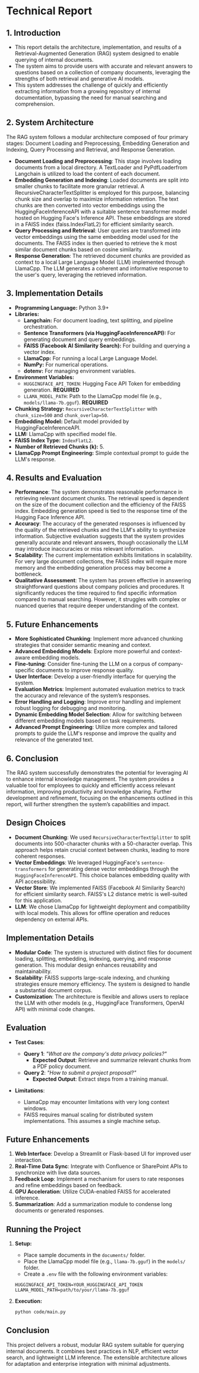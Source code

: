 # Technical Report

## 1. Introduction

* This report details the architecture, implementation, and results of a Retrieval-Augmented Generation (RAG) system designed to enable querying of internal documents.
* The system aims to provide users with accurate and relevant answers to questions based on a collection of company documents, leveraging the strengths of both retrieval and generative AI models.
* This system addresses the challenge of quickly and efficiently extracting information from a growing repository of internal documentation, bypassing the need for manual searching and comprehension.

## 2. System Architecture

The RAG system follows a modular architecture composed of four primary stages: Document Loading and Preprocessing, Embedding Generation and Indexing, Query Processing and Retrieval, and Response Generation.

*   **Document Loading and Preprocessing**: This stage involves loading documents from a local directory. A TextLoader and PyPdfLoaderfrom Langchain is utilized to load the content of each document.
*   **Embedding Generation and Indexing**: Loaded documents are split into smaller chunks to facilitate more granular retrieval. A RecursiveCharacterTextSplitter is employed for this purpose, balancing chunk size and overlap to maximize information retention. The text chunks are then converted into vector embeddings using the HuggingFaceInferenceAPI with a suitable sentence transformer model hosted on Hugging Face's Inference API. These embeddings are stored in a FAISS index (faiss.IndexFlatL2) for efficient similarity search.
*   **Query Processing and Retrieval**: User queries are transformed into vector embeddings using the same embedding model used for the documents. The FAISS index is then queried to retrieve the k most similar document chunks based on cosine similarity.
*   **Response Generation**: The retrieved document chunks are provided as context to a local Large Language Model (LLM) implemented through LlamaCpp. The LLM generates a coherent and informative response to the user's query, leveraging the retrieved information.

## 3. Implementation Details

*   **Programming Language:** Python 3.9+
*   **Libraries:**
    *   **Langchain:** For document loading, text splitting, and pipeline orchestration.
    *   **Sentence Transformers (via HuggingFaceInferenceAPI):** For generating document and query embeddings.
    *   **FAISS (Facebook AI Similarity Search):** For building and querying a vector index.
    *   **LlamaCpp:** For running a local Large Language Model.
    *   **NumPy:** For numerical operations.
    *   **dotenv:** For managing environment variables.
*   **Environment Variables:**
    *   `HUGGINGFACE_API_TOKEN`: Hugging Face API Token for embedding generation.  **REQUIRED**
    *   `LLAMA_MODEL_PATH`: Path to the LlamaCpp model file (e.g., `models/llama-7b.gguf`). **REQUIRED**
*   **Chunking Strategy:** `RecursiveCharacterTextSplitter` with `chunk_size=500` and `chunk_overlap=50`.
*   **Embedding Model:** Default model provided by HuggingFaceInferenceAPI.
*   **LLM:** LlamaCpp with specified model file.
*   **FAISS Index Type:** `IndexFlatL2`.
*   **Number of Retrieved Chunks (k):** 5.
*   **LlamaCpp Prompt Engineering:** Simple contextual prompt to guide the LLM's response.
  
## 4. Results and Evaluation

*   **Performance**: The system demonstrates reasonable performance in retrieving relevant document chunks. The retrieval speed is dependent on the size of the document collection and the efficiency of the FAISS index. Embedding generation speed is tied to the response time of the Hugging Face Inference API.
*   **Accuracy**: The accuracy of the generated responses is influenced by the quality of the retrieved chunks and the LLM's ability to synthesize information. Subjective evaluation suggests that the system provides generally accurate and relevant answers, though occasionally the LLM may introduce inaccuracies or miss relevant information.
*   **Scalability**: The current implementation exhibits limitations in scalability. For very large document collections, the FAISS index will require more memory and the embedding generation process may become a bottleneck.
*   **Qualitative Assessment**: The system has proven effective in answering straightforward questions about company policies and procedures. It significantly reduces the time required to find specific information compared to manual searching. However, it struggles with complex or nuanced queries that require deeper understanding of the context.

## 5. Future Enhancements

*   **More Sophisticated Chunking**: Implement more advanced chunking strategies that consider semantic meaning and context.
*   **Advanced Embedding Models**: Explore more powerful and context-aware embedding models.
*   **Fine-tuning**: Consider fine-tuning the LLM on a corpus of company-specific documents to improve response quality.
*   **User Interface**: Develop a user-friendly interface for querying the system.
*   **Evaluation Metrics**: Implement automated evaluation metrics to track the accuracy and relevance of the system’s responses.
*   **Error Handling and Logging**: Improve error handling and implement robust logging for debugging and monitoring.
*   **Dynamic Embedding Model Selection**: Allow for switching between different embedding models based on task requirements.
*   **Advanced Prompt Engineering**: Utilize more complex and tailored prompts to guide the LLM's response and improve the quality and relevance of the generated text.

## 6. Conclusion

The RAG system successfully demonstrates the potential for leveraging AI to enhance internal knowledge management. The system provides a valuable tool for employees to quickly and efficiently access relevant information, improving productivity and knowledge sharing. Further development and refinement, focusing on the enhancements outlined in this report, will further strengthen the system’s capabilities and impact.

## Design Choices

*   **Document Chunking**:  We used `RecursiveCharacterTextSplitter` to split documents into 500-character chunks with a 50-character overlap. This approach helps retain crucial context between chunks, leading to more coherent responses.
*   **Vector Embeddings**:  We leveraged HuggingFace's `sentence-transformers` for generating dense vector embeddings through the `HuggingFaceInferenceAPI`.  This choice balances embedding quality with API accessibility.
*   **Vector Store**:  We implemented FAISS (Facebook AI Similarity Search) for efficient similarity search.  FAISS's L2 distance metric is well-suited for this application.
*   **LLM**: We chose LlamaCpp for lightweight deployment and compatibility with local models.  This allows for offline operation and reduces dependency on external APIs.

## Implementation Details

*   **Modular Code**: The system is structured with distinct files for document loading, splitting, embedding, indexing, querying, and response generation. This modular design enhances reusability and maintainability.
*   **Scalability**: FAISS supports large-scale indexing, and chunking strategies ensure memory efficiency.  The system is designed to handle a substantial document corpus.
*   **Customization**: The architecture is flexible and allows users to replace the LLM with other models (e.g., HuggingFace Transformers, OpenAI API) with minimal code changes.

## Evaluation

*   **Test Cases**:
    *   **Query 1**: *"What are the company's data privacy policies?"*
        *   **Expected Output**: Retrieve and summarize relevant chunks from a PDF policy document.
    *   **Query 2**: *"How to submit a project proposal?"*
        *   **Expected Output**: Extract steps from a training manual.

*   **Limitations**:
    *   LlamaCpp may encounter limitations with very long context windows.
    *   FAISS requires manual scaling for distributed system implementations.  This assumes a single machine setup.

## Future Enhancements

1.  **Web Interface**:  Develop a Streamlit or Flask-based UI for improved user interaction.
2.  **Real-Time Data Sync**: Integrate with Confluence or SharePoint APIs to synchronize with live data sources.
3.  **Feedback Loop**:  Implement a mechanism for users to rate responses and refine embeddings based on feedback.
4.  **GPU Acceleration**: Utilize CUDA-enabled FAISS for accelerated inference.
5.  **Summarization**:  Add a summarization module to condense long documents or generated responses.

## Running the Project

1.  **Setup:**

    *   Place sample documents in the `documents/` folder.
    *   Place the LlamaCpp model file (e.g., `llama-7b.gguf`) in the `models/` folder.
    *   Create a `.env` file with the following environment variables:

    ```
    HUGGINGFACE_API_TOKEN=YOUR_HUGGINGFACE_API_TOKEN
    LLAMA_MODEL_PATH=path/to/your/llama-7b.gguf
    ```

2.  **Execution:**

    ```bash
    python code/main.py
    ```

## Conclusion

This project delivers a robust, modular RAG system suitable for querying internal documents.  It combines best practices in NLP, efficient vector search, and lightweight LLM inference. The extensible architecture allows for adaptation and enterprise integration with minimal adjustments.

